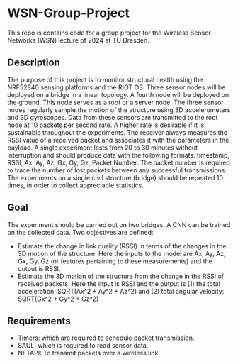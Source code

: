 # WSN-Group-Project
This repo is contains code for a group project for the Wireless Sensor Networks (WSN) lecture of 2024 at TU Dresden.

## Description
The purpose of this project is to monitor structural health using the NRF52840 sensing platforms and the RIOT OS. Three sensor nodes will be deployed on a bridge in a linear topology. A fourth node will be deployed on the ground. This node serves as a root or a server node. The three sensor nodes regularly sample the motion of the structure using 3D accelerometers and 3D gyroscopes. Data from these sensors are transmitted to the root node at 10 packets per second rate. A higher rate is desirable if it is sustainable throughout the experiments. The receiver always measures the RSSI value of a received packet and associates it with the parameters in the payload. A single experiment lasts from 20 to 30 minutes without interruption and should produce data with the following formats: timestamp, RSSI, Ax, Ay, Az, Gx, Gy, Gz, Packet Number. The packet number is required to trace the number of lost packets between any successful transmissions. The experiments on a single civil structure (bridge) should be repeated 10 times, in order to collect appreciable statistics.

## Goal
The experiment should be carried out on two bridges. A CNN can be trained on the collected data.
Two objectives are defined:
- Estimate the change in link quality (RSSI) in terms of the changes in the 3D motion of the structure. Here the inputs to the model are Ax, Ay, Az, Gx, Gy, Gz (or features pertaining to these measurements) and the output is RSSI.
- Estimate the 3D motion of the structure from the change in the RSSI of received packets. Here the input is RSSI and the output is (1) the total acceleration: SQRT(Ax^2 + Ay^2 + Az^2) and (2) total angular velocity: SQRT(Gx^2 + Gy^2 + Gz^2)

## Requirements
- Timers: which are required to schedule packet transmission.
- SAUL: which is required to read sensor data.
- NETAPI: To transmit packets over a wireless link.
